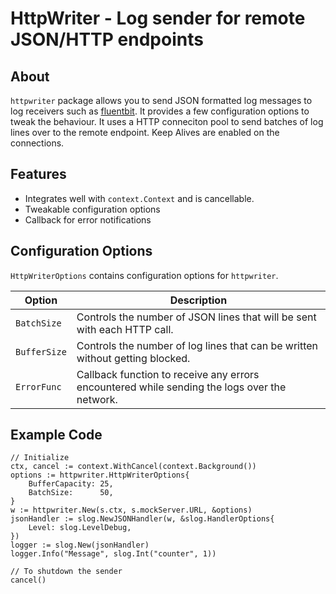 # HttpWriter - Log sender for remote JSON/HTTP endpoints

## About

`httpwriter` package allows you to send JSON formatted log messages to log receivers such as [fluentbit](https://github.com/fluent/fluent-bit). It provides a few configuration options to tweak the behaviour. It uses a HTTP conneciton pool to send batches of log lines over to the remote endpoint. Keep Alives are enabled on the connections.

## Features

* Integrates well with `context.Context` and is cancellable.
* Tweakable configuration options
* Callback for error notifications

## Configuration Options

`HttpWriterOptions` contains configuration options for `httpwriter`.

| Option       | Description                                                                                  |
| ------------ | -------------------------------------------------------------------------------------------- |
| `BatchSize`  | Controls the number of JSON lines that will be sent with each HTTP call.                     |
| `BufferSize` | Controls the number of log lines that can be written without getting blocked.                |
| `ErrorFunc`  | Callback function to receive any errors encountered while sending the logs over the network. |

## Example Code

```golang
// Initialize
ctx, cancel := context.WithCancel(context.Background())
options := httpwriter.HttpWriterOptions{
    BufferCapacity: 25,
    BatchSize:      50,
}
w := httpwriter.New(s.ctx, s.mockServer.URL, &options)
jsonHandler := slog.NewJSONHandler(w, &slog.HandlerOptions{
    Level: slog.LevelDebug,
})
logger := slog.New(jsonHandler)
logger.Info("Message", slog.Int("counter", 1))

// To shutdown the sender
cancel()
```
